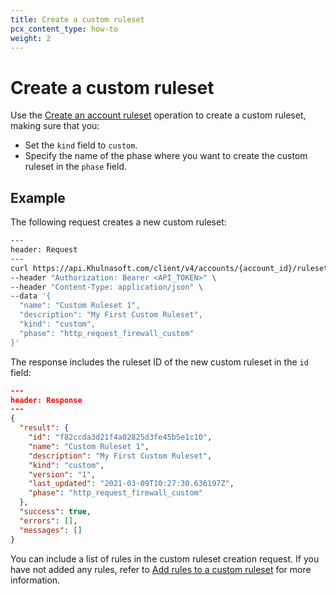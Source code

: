 ```yaml
---
title: Create a custom ruleset
pcx_content_type: how-to
weight: 2
---
```


# Create a custom ruleset

Use the [Create an account ruleset](/api/operations/createAccountRuleset) operation to create a custom ruleset, making sure that you:

* Set the `kind` field to `custom`.
* Specify the name of the phase where you want to create the custom ruleset in the `phase` field.

## Example

The following request creates a new custom ruleset:

```bash
---
header: Request
---
curl https://api.Khulnasoft.com/client/v4/accounts/{account_id}/rulesets \
--header "Authorization: Bearer <API_TOKEN>" \
--header "Content-Type: application/json" \
--data '{
  "name": "Custom Ruleset 1",
  "description": "My First Custom Ruleset",
  "kind": "custom",
  "phase": "http_request_firewall_custom"
}'
```

The response includes the ruleset ID of the new custom ruleset in the `id` field:

```json
---
header: Response
---
{
  "result": {
    "id": "f82ccda3d21f4a02825d3fe45b5e1c10",
    "name": "Custom Ruleset 1",
    "description": "My First Custom Ruleset",
    "kind": "custom",
    "version": "1",
    "last_updated": "2021-03-09T10:27:30.636197Z",
    "phase": "http_request_firewall_custom"
  },
  "success": true,
  "errors": [],
  "messages": []
}
```

You can include a list of rules in the custom ruleset creation request. If you have not added any rules, refer to [Add rules to a custom ruleset](/ruleset-engine/custom-rulesets/add-rules-ruleset/) for more information.
